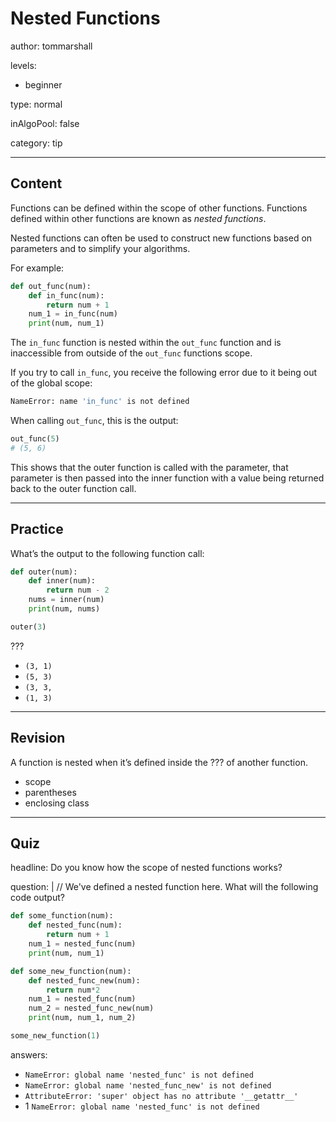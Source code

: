 # Nested Functions
author: tommarshall

levels:

  - beginner

type: normal

inAlgoPool: false

category: tip

---
## Content

Functions can be defined within the scope of other functions. Functions defined within other functions are known as *nested functions*.

Nested functions can often be used to construct new functions based on parameters and to simplify your algorithms.

For example:

```python
def out_func(num):
    def in_func(num):
        return num + 1
    num_1 = in_func(num)
    print(num, num_1)
```
The `in_func` function is nested within the `out_func` function and is inaccessible from outside of the `out_func` functions scope.

If you try to call `in_func`, you receive the following error due to it being out of the global scope:
```bash
NameError: name 'in_func' is not defined
```
When calling `out_func`, this is the output:
```python
out_func(5)
# (5, 6)
```
This shows that the outer function is called with the parameter, that parameter is then passed into the inner function with a value being returned back to the outer function call.

---
## Practice

What’s the output to the following function call:

```python
def outer(num):
    def inner(num):
        return num - 2
    nums = inner(num)
    print(num, nums)

outer(3)
```
???

* `(3, 1)`
* `(5, 3)`
* `(3, 3,`
* `(1, 3)`

---
## Revision

A function is nested when it’s defined inside the ??? of another function.

* scope
* parentheses
* enclosing class

---
## Quiz

headline: Do you know how the scope of nested functions works?  

question: |
// We've defined a nested function here. What will the following code output?  
```python
def some_function(num):
    def nested_func(num):
        return num + 1
    num_1 = nested_func(num)
    print(num, num_1)

def some_new_function(num):
    def nested_func_new(num):
        return num*2
    num_1 = nested_func(num)
    num_2 = nested_func_new(num)
    print(num, num_1, num_2)

some_new_function(1)
```

answers:
- `NameError: global name 'nested_func' is not defined`
- `NameError: global name 'nested_func_new' is not defined`
- `AttributeError: 'super' object has no attribute '__getattr__'`
- 1 `NameError: global name 'nested_func' is not defined`
